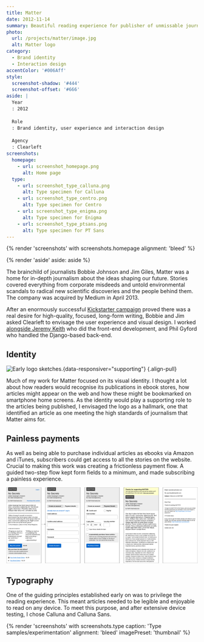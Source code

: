 ```yaml
---
title: Matter
date: 2012-11-14
summary: Beautiful reading experience for publisher of unmissable journalism.
photo:
  url: /projects/matter/image.jpg
  alt: Matter logo
category:
  - Brand identity
  - Interaction design
accentColor: '#006Aff'
style:
  screenshot-shadow: '#444'
  screenshot-offset: '#666'
aside: |
  Year
  : 2012

  Role
  : Brand identity, user experience and interaction design

  Agency
  : Clearleft
screenshots:
  homepage:
    - url: screenshot_homepage.png
      alt: Home page
  type:
    - url: screenshot_type_calluna.png
      alt: Type specimen for Calluna
    - url: screenshot_type_centro.png
      alt: Type specimen for Centro
    - url: screenshot_type_enigma.png
      alt: Type specimen for Enigma
    - url: screenshot_type_ptsans.png
      alt: Type specimen for PT Sans
---
```

{% render 'screenshots' with screenshots.homepage
  alignment: 'bleed'
%}

{% render 'aside'
  aside: aside
%}

The brainchild of journalists Bobbie Johnson and Jim Giles, Matter was a home for in-depth journalism about the ideas shaping our future. Stories covered everything from corporate misdeeds and untold environmental scandals to radical new scientific discoveries and the people behind them. The company was acquired by Medium in April 2013.

After an enormously successful [Kickstarter campaign][1] proved there was a real desire for high-quality, focused, long-form writing, Bobbie and Jim asked Clearleft to envisage the user experience and visual design. I worked [alongside Jeremy Keith][2] who did the front-end development, and Phil Gyford who handled the Django-based back-end.

## Identity

![](logo_sketches.jpg 'Early logo sketches.'){data-responsiver="supporting"}
{.align-pull}

Much of my work for Matter focused on its visual identity. I thought a lot about how readers would recognise its publications in ebook stores, how articles might appear on the web and how these might be bookmarked on smartphone home screens. As the identity would play a supporting role to the articles being published, I envisaged the logo as a hallmark, one that identified an article as one meeting the high standards of journalism that Matter aims for.

## Painless payments

As well as being able to purchase individual articles as ebooks via Amazon and iTunes, subscribers could get access to all the stories on the website. Crucial to making this work was creating a frictionless payment flow. A guided two-step flow kept form fields to a minimum, and made subscribing a painless experience.

![5 wireframes depicting the payment journey.](payment_flow.svg 'Payment flow.')

## Typography

One of the guiding principles established early on was to privilege the reading experience. This meant articles needed to be legible and enjoyable to read on any device. To meet this purpose, and after extensive device testing, I chose Calluna and Calluna Sans.

{% render 'screenshots' with screenshots.type
  caption: 'Type samples/experimentation'
  alignment: 'bleed'
  imagePreset: 'thumbnail'
%}

[1]: https://www.kickstarter.com/projects/readmatter/matter
[2]: https://adactio.com/journal/5886
